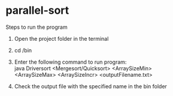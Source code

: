 # parallel-sort  
  
Steps to run the program  
1. Open the project folder in the terminal  
  
2. cd /bin  
  
3. Enter the following command to run program:   
java Driversort \<Mergesort/Quicksort> \<ArraySizeMin> \<ArraySizeMax> \<ArraySizeIncr> \<outputFilename.txt>  
  
4. Check the output file with the specified name in the bin folder  
